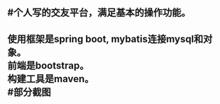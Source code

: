 #个人写的交友平台，满足基本的操作功能。<br> 
-------------------------------------
使用框架是spring boot, mybatis连接mysql和对象。<br> 
前端是bootstrap。<br> 
构建工具是maven。<br> 
#部分截图<br> 
-------------------------------------
